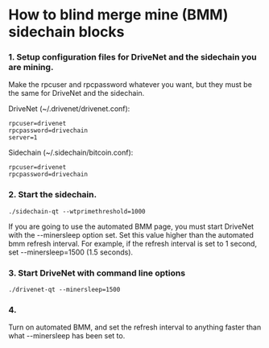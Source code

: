 # How to blind merge mine (BMM) sidechain blocks

### 1. Setup configuration files for DriveNet and the sidechain you are mining. 

Make the rpcuser and rpcpassword whatever you want, but they must be the same
for DriveNet and the sidechain.

DriveNet (~/.drivenet/drivenet.conf):

    rpcuser=drivenet
    rpcpassword=drivechain
    server=1

Sidechain (~/.sidechain/bitcoin.conf):

    rpcuser=drivenet
    rpcpassword=drivechain

### 2. Start the sidechain.

    ./sidechain-qt --wtprimethreshold=1000

If you are going to use the automated BMM page, you must start DriveNet with the
--minersleep option set. Set this value higher than the automated bmm refresh
interval. For example, if the refresh interval is set to 1 second, set
--minersleep=1500 (1.5 seconds).

### 3. Start DriveNet with command line options

    ./drivenet-qt --minersleep=1500

 ### 4. 

Turn on automated BMM, and set the refresh interval to anything faster than
what --minersleep has been set to.
